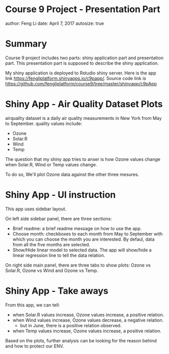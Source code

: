 Course 9 Project - Presentation Part
========================================================
author: Feng Li
date: April 7, 2017
autosize: true

Summary
========================================================

Course 9 project includes two parts: shiny application part and presentation part. This presentation part is supposed to describe the shiny application.

My shiny application is deployed to Rstudio shiny server. Here is the app link  <https://fengliplatform.shinyapps.io/c9papp/>. Source code link is <https://github.com/fengliplatform/course9/tree/master/shinyapp/c9pApp>


Shiny App - Air Quality Dataset Plots
========================================================
airquality dataset is a daily air quality measurements in New York from May to September. quality values include:
- Ozone
- Solar.R
- Wind
- Temp

The question that my shiny app tries to anser is how Ozone values change when Solar.R, Wind or Temp values change.

To do so, We'll plot Ozone data against the other three mesures.

Shiny App - UI instruction
========================================================

This app uses sidebar layout.

On left side sidebar panel, there are three sections:
- Brief readme: a brief readme message on how to use the app.
- Choose month: checkboxes to each month from May to September with which you can choose the month you are interested. By defaul, data from all the five months are selected.
- Show/Hide linear model to selected data. The app will show/hide a linear regression line to tell the data relation.

On right side main panel, there are three tabs to show plots: Ozone vs Solar.R, Ozone vs Wind and Ozone vs Temp.


Shiny App - Take aways
========================================================
From this app, we can tell:

- when Solar.R values increase, Ozone values increase, a positive relation.
- when Wind values increase, Ozone values decrease, a negative relation.
  - but in June, there is a positive relation observed.
- when Temp values increase, Ozone values increase, a positive relation.

Based on the plots, further analysis can be looking for the reason behind and how to protect our ENV.



